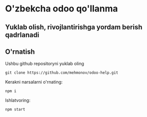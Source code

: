 # O'zbekcha odoo qo'llanma

## Yuklab olish, rivojlantirishga yordam berish qadrlanadi

## O'rnatish

Ushbu github repositoryni yuklab oling
```
git clone https://github.com/mehmonov/odoo-help.git
```

Kerakni narsalarni o'rnating:
```
npm i
``` 

Ishlatvoring: 
```
npm start
``` 

